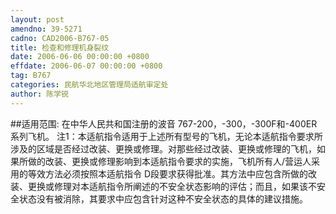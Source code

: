 ```yaml
---
layout: post
amendno: 39-5271
cadno: CAD2006-B767-05
title: 检查和修理机身裂纹
date: 2006-06-06 00:00:00 +0800
effdate: 2006-06-07 00:00:00 +0800
tag: B767
categories: 民航华北地区管理局适航审定处
author: 陈学锐
---
```


##适用范围:
在中华人民共和国注册的波音 767-200，-300，-300F和-400ER系列飞机。
注1：本适航指令适用于上述所有型号的飞机，无论本适航指令要求所涉及的区域是否经过改装、更换或修理。对那些经过改装、更换或修理的飞机，如果所做的改装、更换或修理影响到本适航指令要求的实施，飞机所有人/营运人采用的等效方法必须按照本适航指令 D段要求获得批准。其方法中应包含所做的改装、更换或修理对本适航指令所阐述的不安全状态影响的评估；而且，如果该不安全状态没有被消除，其要求中应包含针对这种不安全状态的具体的建议措施。

